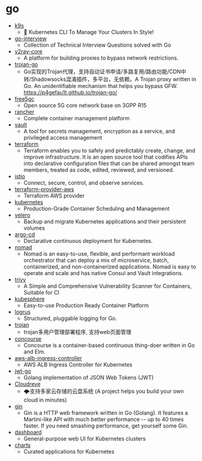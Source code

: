 # go
- [k9s](https://github.com/derailed/k9s)
  - 🐶 Kubernetes CLI To Manage Your Clusters In Style!
- [go-interview](https://github.com/shomali11/go-interview)
  - Collection of Technical Interview Questions solved with Go
- [v2ray-core](https://github.com/v2ray/v2ray-core)
  - A platform for building proxies to bypass network restrictions.
- [trojan-go](https://github.com/p4gefau1t/trojan-go)
  - Go实现的Trojan代理，支持自动证书申请/多路复用/路由功能/CDN中转/Shadowsocks混淆插件，多平台，无依赖。A Trojan proxy written in Go. An unidentifiable mechanism that helps you bypass GFW. https://p4gefau1t.github.io/trojan-go/
- [free5gc](https://github.com/free5gc/free5gc)
  - Open source 5G core network base on 3GPP R15
- [rancher](https://github.com/rancher/rancher)
  - Complete container management platform
- [vault](https://github.com/hashicorp/vault)
  - A tool for secrets management, encryption as a service, and privileged access management
- [terraform](https://github.com/hashicorp/terraform)
  - Terraform enables you to safely and predictably create, change, and improve infrastructure. It is an open source tool that codifies APIs into declarative configuration files that can be shared amongst team members, treated as code, edited, reviewed, and versioned.
- [istio](https://github.com/istio/istio)
  - Connect, secure, control, and observe services.
- [terraform-provider-aws](https://github.com/terraform-providers/terraform-provider-aws)
  - Terraform AWS provider
- [kubernetes](https://github.com/kubernetes/kubernetes)
  - Production-Grade Container Scheduling and Management
- [velero](https://github.com/vmware-tanzu/velero)
  - Backup and migrate Kubernetes applications and their persistent volumes
- [argo-cd](https://github.com/argoproj/argo-cd)
  - Declarative continuous deployment for Kubernetes.
- [nomad](https://github.com/hashicorp/nomad)
  - Nomad is an easy-to-use, flexible, and performant workload orchestrator that can deploy a mix of microservice, batch, containerized, and non-containerized applications. Nomad is easy to operate and scale and has native Consul and Vault integrations.
- [trivy](https://github.com/aquasecurity/trivy)
  - A Simple and Comprehensive Vulnerability Scanner for Containers, Suitable for CI
- [kubesphere](https://github.com/kubesphere/kubesphere)
  - Easy-to-use Production Ready Container Platform
- [logrus](https://github.com/sirupsen/logrus)
  - Structured, pluggable logging for Go.
- [trojan](https://github.com/Jrohy/trojan)
  - trojan多用户管理部署程序, 支持web页面管理
- [concourse](https://github.com/concourse/concourse)
  - Concourse is a container-based continuous thing-doer written in Go and Elm.
- [aws-alb-ingress-controller](https://github.com/kubernetes-sigs/aws-alb-ingress-controller)
  - AWS ALB Ingress Controller for Kubernetes
- [jwt-go](https://github.com/dgrijalva/jwt-go)
  - Golang implementation of JSON Web Tokens (JWT)
- [Cloudreve](https://github.com/cloudreve/Cloudreve)
  - 🌩支持多家云存储的云盘系统 (A project helps you build your own cloud in minutes)
- [gin](https://github.com/gin-gonic/gin)
  - Gin is a HTTP web framework written in Go (Golang). It features a Martini-like API with much better performance -- up to 40 times faster. If you need smashing performance, get yourself some Gin.
- [dashboard](https://github.com/kubernetes/dashboard)
  - General-purpose web UI for Kubernetes clusters
- [charts](https://github.com/helm/charts)
  - Curated applications for Kubernetes
